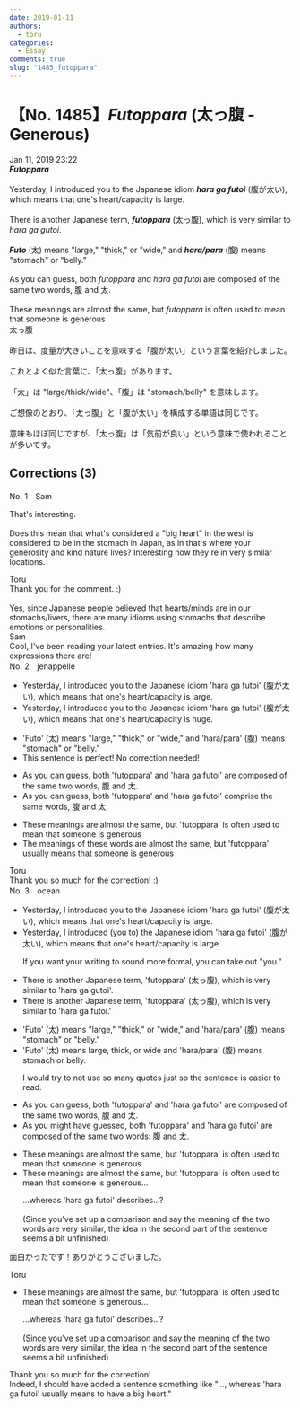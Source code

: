 ```yaml
---
date: 2019-01-11
authors:
  - toru
categories:
  - Essay
comments: true
slug: "1485_futoppara"
---
```


# 【No. 1485】<strong><em>Futoppara</strong></em> (太っ腹 - Generous)
<div class="date">Jan 11, 2019 23:22</div>
<div id="post"><div id="body_show_ori">
<strong><em>Futoppara</strong></em><br/><br/>Yesterday, I introduced you to the Japanese idiom <strong><em>hara ga futoi</em></strong> (腹が太い), which means that one's heart/capacity is large.<br/><br/>There is another Japanese term, <strong><em>futoppara</em></strong> (太っ腹), which is very similar to <em>hara ga gutoi</em>.<br/><br/><strong><em>Futo</em></strong> (太) means "large," "thick," or "wide," and <strong><em>hara/para</em></strong> (腹) means "stomach" or "belly."<br/><br/>As you can guess, both <em>futoppara</em> and <em>hara ga futoi</em> are composed of the same two words, 腹 and 太.<br/><br/>These meanings are almost the same, but <em>futoppara</em> is often used to mean that someone is generous
</div></div>

<!-- more -->

<div id="post_ja"><div id="body_show_mo">
太っ腹<br/><br/>昨日は、度量が大きいことを意味する「腹が太い」という言葉を紹介しました。<br/><br/>これとよく似た言葉に、「太っ腹」があります。<br/><br/>「太」は "large/thick/wide"、「腹」は "stomach/belly" を意味します。<br/><br/>ご想像のとおり、「太っ腹」と「腹が太い」を構成する単語は同じです。<br/><br/>意味もほぼ同じですが、「太っ腹」は「気前が良い」という意味で使われることが多いです。
</div></div>

## Corrections (3)
<div id="block"><div class="first_name"> No. 1　<span class="just_name">Sam</span></div><div id="block2">
<p class="comment_small">
 That's interesting.
 <br/>
 <br/>
 Does this mean that what's considered a "big heart" in the west is considered to be in the stomach in Japan, as in that's where your generosity and kind nature lives? Interesting how they're in very similar locations.
</p>

</div><div class="name"><span class="just_name">Toru</span><br>
Thank you for the comment. :)<br/><br/>Yes, since Japanese people believed that hearts/minds are in our stomachs/livers, there are many idioms using stomachs that describe emotions or personalities.
</div>
<div class="name"><span class="just_name">Sam</span><br>
Cool, I've been reading your latest entries. It's amazing how many expressions there are!
</div>
</div>
<div id="block"><div class="first_name"> No. 2　<span class="just_name">jenappelle</span></div><div id="block2">
<ul class="correction_field">
<li class="incorrect">Yesterday, I introduced you to the Japanese idiom 'hara ga futoi' (腹が太い), which means that one's heart/capacity is large.</li>
<li class="corrected correct">
Yesterday, I introduced you to the Japanese idiom 'hara ga futoi' (腹が太い), which means that one's heart/capacity is huge.
</li>
</ul>
<ul class="correction_field">
<li class="incorrect">'Futo' (太) means "large," "thick," or "wide," and 'hara/para' (腹) means "stomach" or "belly."</li>
<li class="corrected perfect">This sentence is perfect! No correction needed!</li>
</ul>
<ul class="correction_field">
<li class="incorrect">As you can guess, both 'futoppara' and 'hara ga futoi' are composed of the same two words, 腹 and 太.</li>
<li class="corrected correct">
As you can guess, both 'futoppara' and 'hara ga futoi' comprise the same words, 腹 and 太.
</li>
</ul>
<ul class="correction_field">
<li class="incorrect">These meanings are almost the same, but 'futoppara' is often used to mean that someone is generous</li>
<li class="corrected correct">
The meanings of these words are almost the same, but 'futoppara' usually means that someone is generous
</li>
</ul>
</div><div class="name"><span class="just_name">Toru</span><br>
Thank you so much for the correction! :)
</div>
</div>
<div id="block"><div class="first_name"> No. 3　<span class="just_name">ocean</span></div><div id="block2">
<ul class="correction_field">
<li class="incorrect">Yesterday, I introduced you to the Japanese idiom 'hara ga futoi' (腹が太い), which means that one's heart/capacity is large.</li>
<li class="corrected correct">
Yesterday, I introduced <span class="f_blue">(you to) </span>the Japanese idiom 'hara ga futoi' (腹が太い), which means that one's heart/capacity is large.
<p class="correction_comment">If you want your writing to sound more formal, you can take out "you."</p>
</li>
</ul>
<ul class="correction_field">
<li class="incorrect">There is another Japanese term, 'futoppara' (太っ腹), which is very similar to 'hara ga gutoi'.</li>
<li class="corrected correct">
There is another Japanese term, 'futoppara' (太っ腹), which is very similar to 'hara ga <span class="f_blue">f</span>utoi.'
</li>
</ul>
<ul class="correction_field">
<li class="incorrect">'Futo' (太) means "large," "thick," or "wide," and 'hara/para' (腹) means "stomach" or "belly."</li>
<li class="corrected correct">
'Futo' (太) means large, thick, or wide and 'hara/para' (腹) means stomach or belly.
<p class="correction_comment">I would try to not use so many quotes just so the sentence is easier to read.</p>
</li>
</ul>
<ul class="correction_field">
<li class="incorrect">As you can guess, both 'futoppara' and 'hara ga futoi' are composed of the same two words, 腹 and 太.</li>
<li class="corrected correct">
As you <span class="f_blue">might have </span>guess<span class="f_blue">ed</span>, both 'futoppara' and 'hara ga futoi' are composed of the same two words: 腹 and 太.
</li>
</ul>
<ul class="correction_field">
<li class="incorrect">These meanings are almost the same, but 'futoppara' is often used to mean that someone is generous</li>
<li class="corrected correct">
These meanings are almost the same, but 'futoppara' is often used to mean that someone is generous<span class="f_blue">...</span>
<p class="correction_comment">...whereas 'hara ga futoi' describes...?<br/><br/>(Since you've set up a comparison and say the meaning of the two words are very similar, the idea in the second part of the sentence seems a bit unfinished)</p>
</li>
</ul>
<p class="comment_small">
 面白かったです！ありがとうございました。
</p>

</div><div class="name"><span class="just_name">Toru</span><br><div class="quote_field"><ul class="correction_field">
<li class="corrected correct">
These meanings are almost the same, but 'futoppara' is often used to mean that someone is generous<span class="f_blue">...</span>
<p class="correction_comment">
...whereas 'hara ga futoi' describes...?<br/><br/>(Since you've set up a comparison and say the meaning of the two words are very similar, the idea in the second part of the sentence seems a bit unfinished)
</p>
</li>
</ul></div>
Thank you so much for the correction!<br/>Indeed, I should have added a sentence something like "..., whereas 'hara ga futoi' usually means to have a big heart."
</div>
</div>
